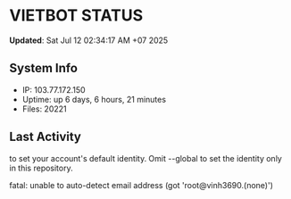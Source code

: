 # VIETBOT STATUS
**Updated**: Sat Jul 12 02:34:17 AM +07 2025

## System Info
- IP: 103.77.172.150
- Uptime: up 6 days, 6 hours, 21 minutes
- Files: 20221

## Last Activity

to set your account's default identity.
Omit --global to set the identity only in this repository.

fatal: unable to auto-detect email address (got 'root@vinh3690.(none)')
